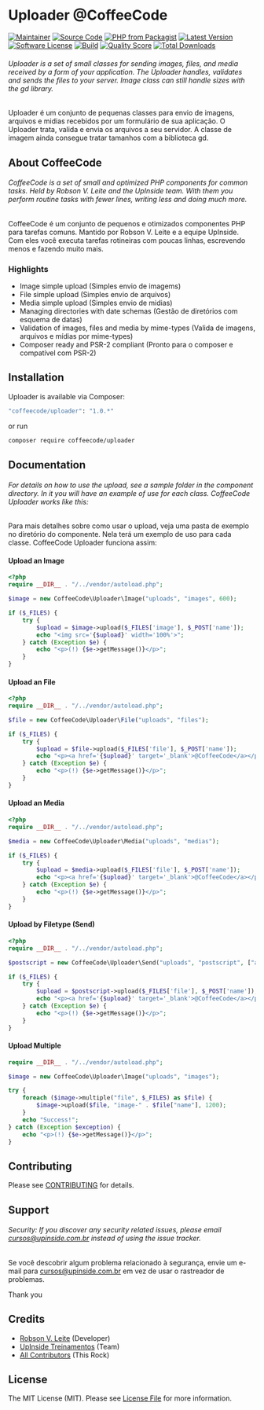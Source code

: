 # Uploader @CoffeeCode

[![Maintainer](http://img.shields.io/badge/maintainer-@robsonvleite-blue.svg?style=flat-square)](https://twitter.com/robsonvleite)
[![Source Code](http://img.shields.io/badge/source-coffeecode/uploader-blue.svg?style=flat-square)](https://github.com/robsonvleite/uploader)
[![PHP from Packagist](https://img.shields.io/packagist/php-v/coffeecode/uploader.svg?style=flat-square)](https://packagist.org/packages/coffeecode/uploader)
[![Latest Version](https://img.shields.io/github/release/robsonvleite/uploader.svg?style=flat-square)](https://github.com/robsonvleite/uploader/releases)
[![Software License](https://img.shields.io/badge/license-MIT-brightgreen.svg?style=flat-square)](LICENSE)
[![Build](https://img.shields.io/scrutinizer/build/g/robsonvleite/uploader.svg?style=flat-square)](https://scrutinizer-ci.com/g/robsonvleite/uploader)
[![Quality Score](https://img.shields.io/scrutinizer/g/robsonvleite/uploader.svg?style=flat-square)](https://scrutinizer-ci.com/g/robsonvleite/uploader)
[![Total Downloads](https://img.shields.io/packagist/dt/coffeecode/uploader.svg?style=flat-square)](https://packagist.org/packages/coffeecode/uploader)

###### Uploader is a set of small classes for sending images, files, and media received by a form of your application. The Uploader handles, validates and sends the files to your server. Image class can still handle sizes with the gd library.

Uploader é um conjunto de pequenas classes para envio de imagens, arquivos e midias recebidos por um formulário de sua aplicação. O Uploader trata, valida e envia os arquivos a seu servidor. A classe de imagem ainda consegue tratar tamanhos com a biblioteca gd.

## About CoffeeCode

###### CoffeeCode is a set of small and optimized PHP components for common tasks. Held by Robson V. Leite and the UpInside team. With them you perform routine tasks with fewer lines, writing less and doing much more.

CoffeeCode é um conjunto de pequenos e otimizados componentes PHP para tarefas comuns. Mantido por Robson V. Leite e a equipe UpInside. Com eles você executa tarefas rotineiras com poucas linhas, escrevendo menos e fazendo muito mais.

### Highlights

- Image simple upload (Simples envio de imagems)
- File simple upload (Simples envio de arquivos)
- Media simple upload (Simples envio de midias)
- Managing directories with date schemas (Gestão de diretórios com esquema de datas)
- Validation of images, files and media by mime-types (Valida de imagens, arquivos e mídias por mime-types)
- Composer ready and PSR-2 compliant (Pronto para o composer e compatível com PSR-2)

## Installation

Uploader is available via Composer:

```bash
"coffeecode/uploader": "1.0.*"
```

or run

```bash
composer require coffeecode/uploader
```

## Documentation

###### For details on how to use the upload, see a sample folder in the component directory. In it you will have an example of use for each class. CoffeeCode Uploader works like this:

Para mais detalhes sobre como usar o upload, veja uma pasta de exemplo no diretório do componente. Nela terá um exemplo de uso para cada classe. CoffeeCode Uploader funciona assim:

#### Upload an Image

```php
<?php
require __DIR__ . "/../vendor/autoload.php";

$image = new CoffeeCode\Uploader\Image("uploads", "images", 600);

if ($_FILES) {
    try {
        $upload = $image->upload($_FILES['image'], $_POST['name']);
        echo "<img src='{$upload}' width='100%'>";
    } catch (Exception $e) {
        echo "<p>(!) {$e->getMessage()}</p>";
    }
}
```

#### Upload an File

```php
<?php
require __DIR__ . "/../vendor/autoload.php";

$file = new CoffeeCode\Uploader\File("uploads", "files");

if ($_FILES) {
    try {
        $upload = $file->upload($_FILES['file'], $_POST['name']);
        echo "<p><a href='{$upload}' target='_blank'>@CoffeeCode</a></p>";
    } catch (Exception $e) {
        echo "<p>(!) {$e->getMessage()}</p>";
    }
}
```

#### Upload an Media

```php
<?php
require __DIR__ . "/../vendor/autoload.php";

$media = new CoffeeCode\Uploader\Media("uploads", "medias");

if ($_FILES) {
    try {
        $upload = $media->upload($_FILES['file'], $_POST['name']);
        echo "<p><a href='{$upload}' target='_blank'>@CoffeeCode</a></p>";
    } catch (Exception $e) {
        echo "<p>(!) {$e->getMessage()}</p>";
    }
}
```

#### Upload by Filetype (Send)

```php
<?php
require __DIR__ . "/../vendor/autoload.php";

$postscript = new CoffeeCode\Uploader\Send("uploads", "postscript", ["application/postscript"]);

if ($_FILES) {
    try {
        $upload = $postscript->upload($_FILES['file'], $_POST['name']);
        echo "<p><a href='{$upload}' target='_blank'>@CoffeeCode</a></p>";
    } catch (Exception $e) {
        echo "<p>(!) {$e->getMessage()}</p>";
    }
}
```

#### Upload Multiple

```php
require __DIR__ . "/../vendor/autoload.php";

$image = new CoffeeCode\Uploader\Image("uploads", "images");

try {
    foreach ($image->multiple("file", $_FILES) as $file) {
        $image->upload($file, "image-" . $file["name"], 1200);
    }
    echo "Success!";
} catch (Exception $exception) {
    echo "<p>(!) {$e->getMessage()}</p>";
}
```

## Contributing

Please see [CONTRIBUTING](https://github.com/robsonvleite/uploader/blob/master/CONTRIBUTING.md) for details.

## Support

###### Security: If you discover any security related issues, please email cursos@upinside.com.br instead of using the issue tracker.

Se você descobrir algum problema relacionado à segurança, envie um e-mail para cursos@upinside.com.br em vez de usar o rastreador de problemas.

Thank you

## Credits

- [Robson V. Leite](https://github.com/robsonvleite) (Developer)
- [UpInside Treinamentos](https://github.com/upinside) (Team)
- [All Contributors](https://github.com/robsonvleite/uploader/contributors) (This Rock)

## License

The MIT License (MIT). Please see [License File](https://github.com/robsonvleite/uploader/blob/master/LICENSE) for more information.